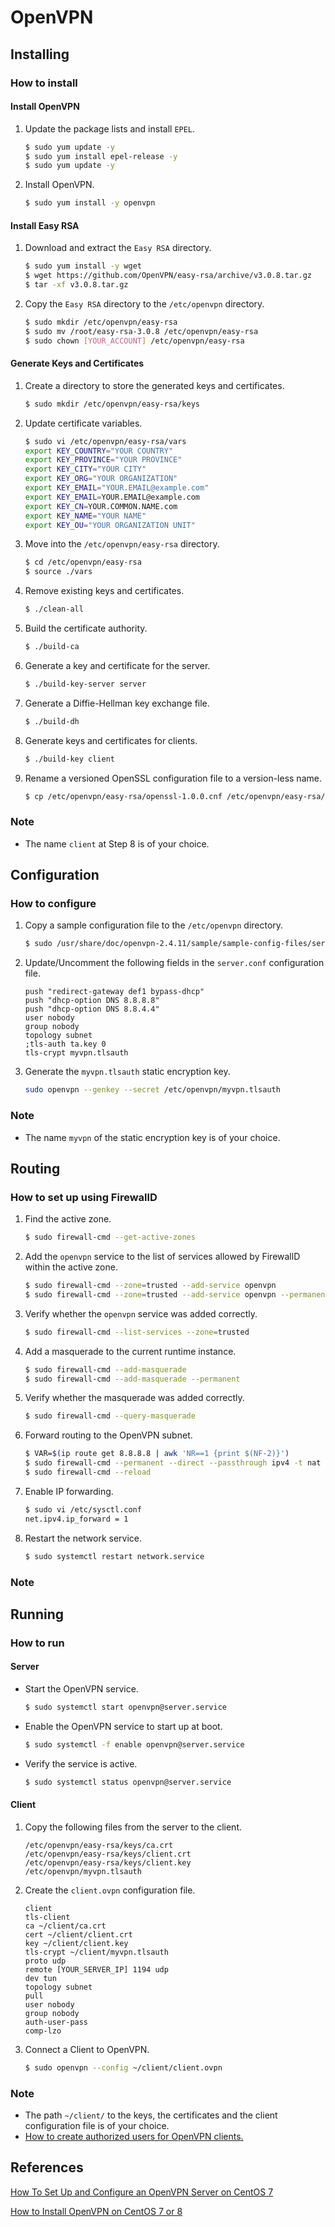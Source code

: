 # OpenVPN

## Installing

### How to install

#### Install OpenVPN

1. Update the package lists and install `EPEL`.

   ```bash
   $ sudo yum update -y
   $ sudo yum install epel-release -y
   $ sudo yum update -y
   ```

2. Install OpenVPN.

   ```bash
   $ sudo yum install -y openvpn
   ```

#### Install Easy RSA

1. Download and extract the `Easy RSA` directory.

   ```bash
   $ sudo yum install -y wget
   $ wget https://github.com/OpenVPN/easy-rsa/archive/v3.0.8.tar.gz
   $ tar -xf v3.0.8.tar.gz
   ```

2. Copy  the `Easy RSA` directory to the `/etc/openvpn` directory.

   ```bash
   $ sudo mkdir /etc/openvpn/easy-rsa
   $ sudo mv /root/easy-rsa-3.0.8 /etc/openvpn/easy-rsa
   $ sudo chown [YOUR_ACCOUNT] /etc/openvpn/easy-rsa
   ```

#### Generate Keys and Certificates

1. Create a directory to store the generated keys and certificates.

   ```bash
   $ sudo mkdir /etc/openvpn/easy-rsa/keys
   ```

2. Update certificate variables.

   ```bash
   $ sudo vi /etc/openvpn/easy-rsa/vars
   export KEY_COUNTRY="YOUR COUNTRY"
   export KEY_PROVINCE="YOUR PROVINCE"
   export KEY_CITY="YOUR CITY"
   export KEY_ORG="YOUR ORGANIZATION"
   export KEY_EMAIL="YOUR.EMAIL@example.com"
   export KEY_EMAIL=YOUR.EMAIL@example.com
   export KEY_CN=YOUR.COMMON.NAME.com
   export KEY_NAME="YOUR NAME"
   export KEY_OU="YOUR ORGANIZATION UNIT"
   ```

3. Move into the `/etc/openvpn/easy-rsa` directory.

   ```bash
   $ cd /etc/openvpn/easy-rsa
   $ source ./vars
   ```

4. Remove existing keys and certificates.

   ```bash
   $ ./clean-all
   ```

5. Build the certificate authority.

   ```bash
   $ ./build-ca
   ```

6. Generate a key and certificate for the server.

   ```bash
   $ ./build-key-server server
   ```

7. Generate a Diffie-Hellman key exchange file.

   ```bash
   $ ./build-dh
   ```

8. Generate keys and certificates for clients.

   ```bash
   $ ./build-key client
   ```

9. Rename a versioned OpenSSL configuration file to a version-less name.

   ```bash
   $ cp /etc/openvpn/easy-rsa/openssl-1.0.0.cnf /etc/openvpn/easy-rsa/openssl.cnf
   ```

### Note

* The name `client` at Step 8 is of your choice.

## Configuration

### How to configure

1. Copy a sample configuration file to the `/etc/openvpn` directory.

   ```bash
   $ sudo /usr/share/doc/openvpn-2.4.11/sample/sample-config-files/server.conf /etc/openvpn
   ```

2. Update/Uncomment the following fields in the `server.conf` configuration file.

   ```
   push "redirect-gateway def1 bypass-dhcp"
   push "dhcp-option DNS 8.8.8.8"
   push "dhcp-option DNS 8.8.4.4"
   user nobody
   group nobody
   topology subnet
   ;tls-auth ta.key 0
   tls-crypt myvpn.tlsauth
   ```

3. Generate the `myvpn.tlsauth` static encryption key.

   ```bash
   sudo openvpn --genkey --secret /etc/openvpn/myvpn.tlsauth
   ```

### Note

- The name `myvpn` of the static encryption key is of your choice.

## Routing

### How to set up using FirewallD 

1. Find the active zone.

   ```bash
   $ sudo firewall-cmd --get-active-zones
   ```

2. Add the `openvpn` service to the list of services allowed by FirewallD within the active zone.

   ```bash
   $ sudo firewall-cmd --zone=trusted --add-service openvpn
   $ sudo firewall-cmd --zone=trusted --add-service openvpn --permanent
   ```

3. Verify whether the `openvpn` service was added correctly.

   ```bash
   $ sudo firewall-cmd --list-services --zone=trusted
   ```

4. Add a masquerade to the current runtime instance.

   ```bash
   $ sudo firewall-cmd --add-masquerade
   $ sudo firewall-cmd --add-masquerade --permanent
   ```

5. Verify whether the masquerade was added correctly.

   ```bash
   $ sudo firewall-cmd --query-masquerade
   ```

6. Forward routing to the OpenVPN subnet.

   ```bash
   $ VAR=$(ip route get 8.8.8.8 | awk 'NR==1 {print $(NF-2)}')
   $ sudo firewall-cmd --permanent --direct --passthrough ipv4 -t nat -A POSTROUTING -s 10.8.0.0/24 -o $VAR -j MASQUERADE
   $ sudo firewall-cmd --reload
   ```

7. Enable IP forwarding.

   ```bash
   $ sudo vi /etc/sysctl.conf
   net.ipv4.ip_forward = 1
   ```

8. Restart the network service.

   ```bash
   $ sudo systemctl restart network.service
   ```

### Note

## Running

### How to run

#### Server

* Start the OpenVPN service.

  ```bash
  $ sudo systemctl start openvpn@server.service
  ```

* Enable the OpenVPN service to start up at boot.

  ```bash
  $ sudo systemctl -f enable openvpn@server.service
  ```

* Verify the service is active.

  ```bash
  $ sudo systemctl status openvpn@server.service
  ```

#### Client

1. Copy the following files from the server to the client.

   ```
   /etc/openvpn/easy-rsa/keys/ca.crt
   /etc/openvpn/easy-rsa/keys/client.crt
   /etc/openvpn/easy-rsa/keys/client.key
   /etc/openvpn/myvpn.tlsauth
   ```

2. Create the `client.ovpn` configuration file.

   ```
   client
   tls-client
   ca ~/client/ca.crt
   cert ~/client/client.crt
   key ~/client/client.key
   tls-crypt ~/client/myvpn.tlsauth
   proto udp
   remote [YOUR_SERVER_IP] 1194 udp
   dev tun
   topology subnet
   pull
   user nobody
   group nobody
   auth-user-pass
   comp-lzo
   ```

3. Connect a Client to OpenVPN.

   ```bash
   $ sudo openvpn --config ~/client/client.ovpn
   ```

### Note

* The path `~/client/` to the keys, the certificates and the client configuration file is of your choice.
* [How to create authorized users for OpenVPN clients.](https://openvpn.net/faq/how-to-add-authorized-users-to-the-vpn/)

## References

[How To Set Up and Configure an OpenVPN Server on CentOS 7](https://www.digitalocean.com/community/tutorials/how-to-set-up-and-configure-an-openvpn-server-on-centos-7)

[How to Install OpenVPN on CentOS 7 or 8](https://phoenixnap.com/kb/openvpn-centos)
